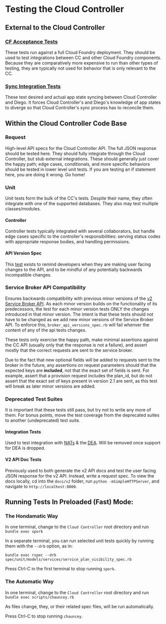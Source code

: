 # Testing the Cloud Controller

## External to the Cloud Controller

### [CF Acceptance Tests](https://github.com/cloudfoundry/cf-acceptance-tests/)

These tests run against a full Cloud Foundry deployment. They should be used to test integrations between CC and other Cloud Foundry components. Because they are comparatively more expensive to run than other types of testing, they are typically not used for behavior that is only relevant to the CC.

### [Sync Integration Tests](https://github.com/cloudfoundry/sync-integration-tests)

These test desired and actual app state syncing between Cloud Controller and Diego. It forces Cloud Controller's and Diego's knowledge of app states to diverge so that Cloud Controller's sync process has to reconcile them.

## Within the Cloud Controller Code Base

### Request

High-level API specs for the Cloud Controller API. The full JSON response should be tested here. They should fully integrate through the Cloud Controller, but stub external integrations. These should generally just cover the happy path; edge cases, conditionals, and more specific behaviors should be tested in lower level unit tests. If you are testing an if statement here, you are doing it wrong. Go home!

### Unit

Unit tests form the bulk of the CC's tests. Despite their name, they often integrate with one of the supported databases. They also may test multiple classes/modules.

#### Controller

Controller tests typically integrated with several collaborators, but handle edge cases specific to the controller's responsibilities: serving status codes with appropriate response bodies, and handling permissions.

#### API Version Spec

This [test](spec/api/api_version_spec.rb) exists to remind developers when they are making user facing changes to the API, and to be mindful of any potentially backwards incompatible changes. 

### Service Broker API Compatibility

Ensures backwards compatibility with previous minor versions of the [v2 Service Broker API](http://docs.cloudfoundry.org/services/api.html). As each minor version builds on the functionality
of its predecessors, the test for each minor version tests ONLY the changes introduced in that minor version.
The intent is that these tests should not have to be changed as we add
new minor versions of the Service Broker API. To enforce this, `broker_api_versions_spec.rb` will fail
whenver the content of any of the api tests changes.

These tests only exercise the happy path, make minimal assertions against the CC API
(usually only that the response is not a failure), and assert mostly that the correct requests are
sent to the service broker.

Due to the fact that new optional fields will be added
to requests sent to the broker in the future, any assertions on request parameters should that the
expected keys are **included**, not that the exact set of fields is sent. For example, assert that
a provision request includes the plan_id, but do not assert that the exact set of keys present in
version 2.1 are sent, as this test will break as later minor versions are added.

### Deprecated Test Suites

It is important that these tests still pass, but try not to write any more of them. For bonus points, move the test coverage from the deprecated suites to another (undeprecated) test suite.

#### Integration Tests

Used to test integration with [NATs](https://github.com/cloudfoundry/nats-release) & the [DEA](https://github.com/cloudfoundry/dea_ng). Will be removed once support for DEA is dropped.

#### V2 API Doc Tests

Previously used to both generate the v2 API docs and test the user facing JSON response for the v2 API. Instead, write a request spec.
To view the docs locally, cd into the `docs/v2` folder, run `python -mSimpleHTTPServer`, and navigate to `http://localhost:8000`.

## Running Tests In Preloaded (Fast) Mode:

### The Hondamatic Way

In one terminal, change to the `Cloud Controller` root directory and run `bundle exec spork`

In a separate terminal, you can run selected unit tests quickly by running them with the `--drb` option, as in:

    bundle exec rspec --drb spec/unit/models/services/service_plan_visibility_spec.rb

Press Ctrl-C in the first terminal to stop running `spork`.

### The Automatic Way

In one terminal, change to the `Cloud Controller` root directory and run `bundle exec scripts/chauncey.rb`

As files change, they, or their related spec files, will be run automatically.

Press Ctrl-C to stop running `chauncey`.
